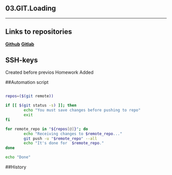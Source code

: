 ## 03.GIT.Loading
---

## Links to repositories

**[Github](https://github.com/jankalep/sa.it-academy.by/tree/master/Uladzislau_Krejzo"Github")**
**[Gitlab](https://gitlab.com/vlad.czech2018/03.git.hosting "Gitlab")**


## SSH-keys

Created before previos Homework
Added

##Automation script

```bash

repos=($(git remote))

if [[ $(git status -s) ]]; then
        echo "You must save changes before pushing to repo"
        exit
fi

for remote_repo in "${repos[@]}"; do
        echo "Receiving changes to $remote_repo..."
        git push -u "$remote_repo" --all
        echo "It's done for  $remote_repo."
done

echo "Done"


```

##History





